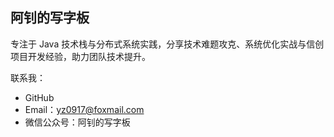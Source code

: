 ## 阿钊的写字板

专注于 Java 技术栈与分布式系统实践，分享技术难题攻克、系统优化实战与信创项目开发经验，助力团队技术提升。

联系我：

- GitHub
- Email：yz0917@foxmail.com
- 微信公众号：阿钊的写字板
